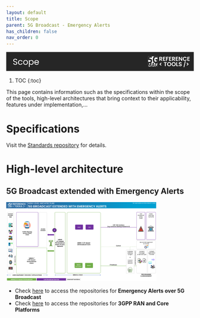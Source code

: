 ```yaml
---
layout: default
title: Scope
parent: 5G Broadcast - Emergency Alerts
has_children: false
nav_order: 0
---
```


<img src="../../assets/images/Banner_Scope.png" /> 

1. TOC
{:toc}

This page contains information such as the specifications within the scope of the tools, high-level architectures that bring context to their applicability, features under implementation,...

# Specifications
Visit the [Standards repository](https://5g-mag.github.io/Standards/) for details.

# High-level architecture

## 5G Broadcast extended with Emergency Alerts

<img src="../../assets/images/projects/ew_diagram.png" style="width: 80%">

 * Check [here](./repositories.html) to access the repositories for **Emergency Alerts over 5G Broadcast**
 * Check [here](../3gpp-ran-and-core-platforms/repositories.html) to access the repositories for **3GPP RAN and Core Platforms**
